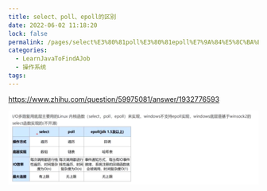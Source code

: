 ```yaml
---
title: select、poll、epoll的区别
date: 2022-06-02 11:18:20
lock: false
permalink: /pages/select%E3%80%81poll%E3%80%81epoll%E7%9A%84%E5%8C%BA%E5%88%AB
categories:
  - LearnJavaToFindAJob
  - 操作系统
tags:
---
```

https://www.zhihu.com/question/59975081/answer/1932776593

![image-20210825211432037](picture/image-20210825211432037.png)